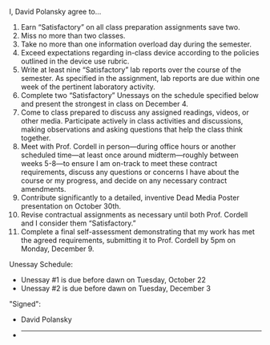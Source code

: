I, David Polansky agree to…

1. Earn “Satisfactory” on all class preparation assignments save two.
2. Miss no more than two classes.
3. Take no more than one information overload day during the semester.
4. Exceed expectations regarding in-class device according to the policies outlined in the device use rubric.
5. Write at least nine “Satisfactory” lab reports over the course of the semester. As specified in the assignment, lab reports are due within one week of the pertinent laboratory activity.
6. Complete two “Satisfactory” Unessays on the schedule specified below and present the strongest in class on December 4.
7. Come to class prepared to discuss any assigned readings, videos, or other media. Participate actively in class activities and discussions, making observations and asking questions that help the class think together.
8. Meet with Prof. Cordell in person—during office hours or another scheduled time—at least once around midterm—roughly between weeks 5-8—to ensure I am on-track to meet these contract requirements, discuss any questions or concerns I have about the course or my progress, and decide on any necessary contract amendments.
9. Contribute significantly to a detailed, inventive Dead Media Poster presentation on October 30th.
10. Revise contractual assignments as necessary until both Prof. Cordell and I consider them “Satisfactory.”
11. Complete a final self-assessment demonstrating that my work has met the agreed requirements, submitting it to Prof. Cordell by 5pm on Monday, December 9.

Unessay Schedule:

+ Unessay #1 is due before dawn on Tuesday, October 22
+ Unessay #2 is due before dawn on Tuesday, December 3

"Signed":

+ David Polansky
+ ____________